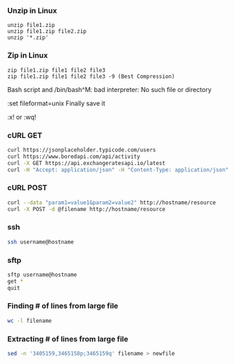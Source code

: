 ### Unzip in Linux
	unzip file1.zip 
	unzip file1.zip file2.zip 
	unzip '*.zip' 
	
### Zip in Linux
	zip file1.zip file1 file2 file3
	zip file1.zip file1 file2 file3 -9 (Best Compression)

Bash script and /bin/bash^M: bad interpreter: No such file or directory 

:set fileformat=unix
Finally save it

:x! or :wq!

### cURL GET
```sh
curl https://jsonplaceholder.typicode.com/users
curl https://www.boredapi.com/api/activity
curl -X GET https://api.exchangeratesapi.io/latest
curl -H "Accept: application/json" -H "Content-Type: application/json" https://api.frankfurter.app/currencies
```

### cURL POST
```sh
curl --data "param1=value1&param2=value2" http://hostname/resource
curl -X POST -d @filename http://hostname/resource
```

### ssh
```sh
ssh username@hostname
```


### sftp
```sh
sftp username@hostname
get *
quit
```

### Finding # of lines from large file
```sh
wc -l filename
```

### Extracting # of lines from large file
```sh
sed -n '3405159,3465158p;3465159q' filename > newfile
```
